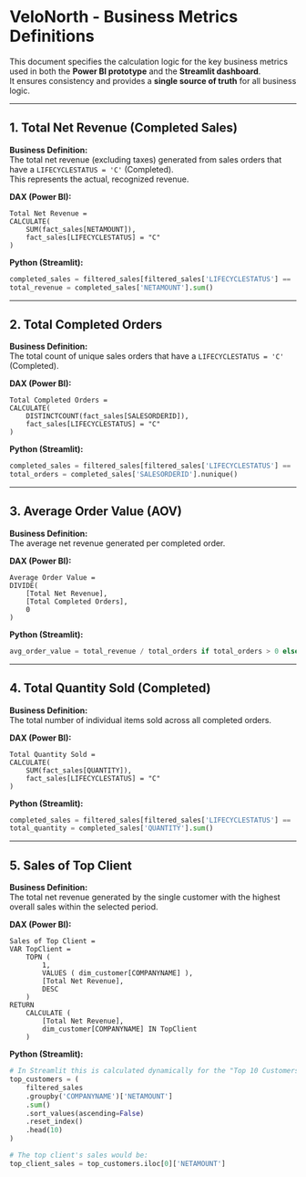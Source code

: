 # VeloNorth - Business Metrics Definitions

This document specifies the calculation logic for the key business metrics used in both the **Power BI prototype** and the **Streamlit dashboard**.  
It ensures consistency and provides a **single source of truth** for all business logic.

---

## 1. Total Net Revenue (Completed Sales)

**Business Definition:**  
The total net revenue (excluding taxes) generated from sales orders that have a `LIFECYCLESTATUS = 'C'` (Completed).  
This represents the actual, recognized revenue.

**DAX (Power BI):**
```DAX
Total Net Revenue = 
CALCULATE(
    SUM(fact_sales[NETAMOUNT]),
    fact_sales[LIFECYCLESTATUS] = "C"
)
```

**Python (Streamlit):**
```python
completed_sales = filtered_sales[filtered_sales['LIFECYCLESTATUS'] == 'C']
total_revenue = completed_sales['NETAMOUNT'].sum()
```

---

## 2. Total Completed Orders

**Business Definition:**  
The total count of unique sales orders that have a `LIFECYCLESTATUS = 'C'` (Completed).

**DAX (Power BI):**
```DAX
Total Completed Orders = 
CALCULATE(
    DISTINCTCOUNT(fact_sales[SALESORDERID]),
    fact_sales[LIFECYCLESTATUS] = "C"
)
```

**Python (Streamlit):**
```python
completed_sales = filtered_sales[filtered_sales['LIFECYCLESTATUS'] == 'C']
total_orders = completed_sales['SALESORDERID'].nunique()
```

---

## 3. Average Order Value (AOV)

**Business Definition:**  
The average net revenue generated per completed order.

**DAX (Power BI):**
```DAX
Average Order Value = 
DIVIDE(
    [Total Net Revenue],
    [Total Completed Orders],
    0
)
```

**Python (Streamlit):**
```python
avg_order_value = total_revenue / total_orders if total_orders > 0 else 0
```

---

## 4. Total Quantity Sold (Completed)

**Business Definition:**  
The total number of individual items sold across all completed orders.

**DAX (Power BI):**
```DAX
Total Quantity Sold = 
CALCULATE(
    SUM(fact_sales[QUANTITY]),
    fact_sales[LIFECYCLESTATUS] = "C"
)
```

**Python (Streamlit):**
```python
completed_sales = filtered_sales[filtered_sales['LIFECYCLESTATUS'] == 'C']
total_quantity = completed_sales['QUANTITY'].sum()
```

---

## 5. Sales of Top Client

**Business Definition:**  
The total net revenue generated by the single customer with the highest overall sales within the selected period.

**DAX (Power BI):**
```DAX
Sales of Top Client = 
VAR TopClient =
    TOPN (
        1,
        VALUES ( dim_customer[COMPANYNAME] ),
        [Total Net Revenue],
        DESC
    )
RETURN
    CALCULATE (
        [Total Net Revenue],
        dim_customer[COMPANYNAME] IN TopClient
    )
```

**Python (Streamlit):**
```python
# In Streamlit this is calculated dynamically for the "Top 10 Customers" table.
top_customers = (
    filtered_sales
    .groupby('COMPANYNAME')['NETAMOUNT']
    .sum()
    .sort_values(ascending=False)
    .reset_index()
    .head(10)
)

# The top client's sales would be:
top_client_sales = top_customers.iloc[0]['NETAMOUNT']
```
